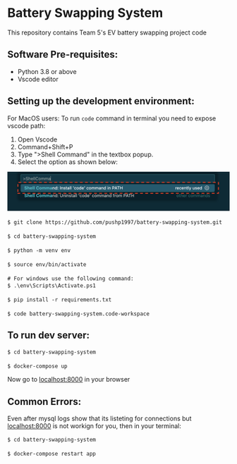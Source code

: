 # Battery Swapping System
This repository contains Team 5's EV battery swapping project code

## Software Pre-requisites:

* Python 3.8 or above
* Vscode editor

## Setting up the development environment:

For MacOS users: To run `code` command in terminal you need to expose vscode path:
1. Open Vscode
2. Command+Shift+P
3. Type ">Shell Command" in the textbox popup.
4. Select the option as shown below:

![Screenshot](assets/code-path-installation.png)

```
$ git clone https://github.com/pushp1997/battery-swapping-system.git

$ cd battery-swapping-system

$ python -m venv env

$ source env/bin/activate

# For windows use the following command:
$ .\env\Scripts\Activate.ps1

$ pip install -r requirements.txt

$ code battery-swapping-system.code-workspace
```

## To run dev server:
```
$ cd battery-swapping-system

$ docker-compose up
```

Now go to [localhost:8000](http://localhost:8000/) in your browser

## Common Errors:

Even after mysql logs show that its listeting for connections but [localhost:8000](http://localhost:8000/) is not workign for you, then in your terminal:

```
$ cd battery-swapping-system

$ docker-compose restart app
```
